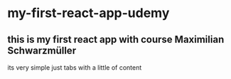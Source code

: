 # my-first-react-app-udemy

this is my first react app with course Maximilian Schwarzmüller
-
its very simple just tabs with a little of content
